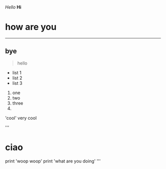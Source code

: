 *Hello*
**Hi**
# how are you
----
## bye
> hello

* list 1
* list 2
* list 3

1. one
2. two
3. three
4. 

'cool' very cool

'''
# ciao
print 'woop woop'
print 'what are you doing'
'''
